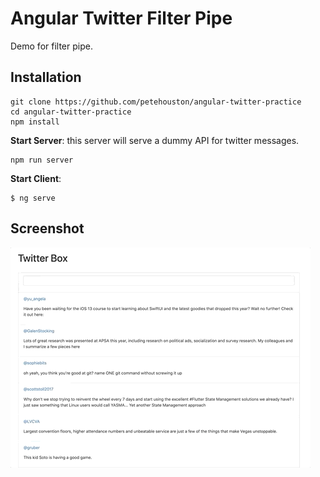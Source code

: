 # Angular Twitter Filter Pipe

Demo for filter pipe.

## Installation

```
git clone https://github.com/petehouston/angular-twitter-practice
cd angular-twitter-practice
npm install
```

**Start Server**: this server will serve a dummy API for twitter messages.

```
npm run server
```

**Start Client**:

```
$ ng serve
```

## Screenshot

![](filter_pipe.gif)
